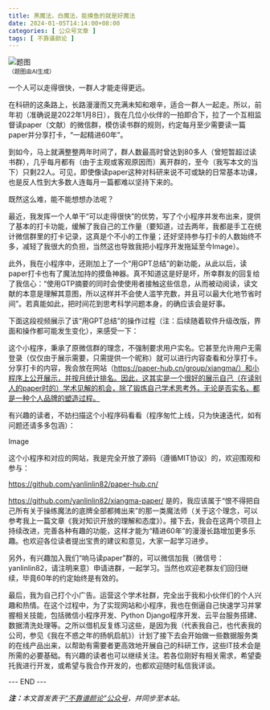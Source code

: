 ```yaml
---
title: 黑魔法，白魔法，能摸鱼的就是好魔法
date: 2024-01-05T14:14:00+08:00
categories: [ 公众号文章 ]
tags: [ 不靠谱颜论 ]
---
```


<div class="p-3 text-center">
  <img class="img-fluid" src="/images/2024/0105/01.png" alt="题图" style="max-width:640px">
  <div><small>（题图由AI生成）</small></div>
</div>

一个人可以走得很快，一群人才能走得更远。

在科研的这条路上，长路漫漫而又充满未知和艰辛，适合一群人一起走。所以，前年初（准确说是2022年1月8日），我在几位小伙伴的一拍即合下，拉了一个互相监督读paper（文献）的微信群，模仿读书群的规则，约定每月至少需要读一篇paper并分享打卡，“一起精进60年”。

到如今，马上就满整整两年时间了，群人数最高时曾达到80多人（曾短暂超过读书群），几乎每月都有（由于主观或客观原因而）离开群的，至今（我写本文的当下）只剩22人。可见，即使像读paper这种对科研来说不可或缺的日常基本功课，也是反人性到大多数人连每月一篇都难以坚持下来的。

既然这么难，能不能想想办法呢？

最近，我发挥一个人单干“可以走得很快”的优势，写了个小程序并发布出来，提供了基本的打卡功能，缓解了我自己的工作量（要知道，过去两年，我都是手工在统计微信群里的打卡记录，这真是个不小的工作量；还好坚持参与打卡的人数始终不多，减轻了我很大的负担，当然这也导致我把小程序开发拖延至今Image）。

此外，我在小程序中，还刚加上了一个“用GPT总结”的新功能，从此以后，读paper打卡也有了魔法加持的摸鱼神器。真不知道这是好是坏，所幸群友的回复给了我信心：“使用GTP摘要的同时会使使用者接触这些信息，从而被动阅读，读文献的本意是理解其意图，所以这样并不会使人滥竽充数，并且可以最大化地节省时间”。若真能如此，把时间花到思考科学问题本身，的确应该会是好事。

下面这段视频展示了该“用GPT总结”的操作过程（注：后续随着软件升级改版，界面和操作都可能发生变化），来感受一下：

这个小程序，秉承了原微信群的理念，不强制要求用户实名。它甚至允许用户无需登录（仅仅由于展示需要，只需提供一个昵称）就可以进行内容查看和分享打卡。分享打卡的内容，我会放在网站（https://paper-hub.cn/group/xiangma/）和小程序上公开展示，并按月统计排名。因此，这其实是一个很好的展示自己（在读别人的paper时的）学术见解的机会，除了锻炼自己学术思考外，无论是否实名，都是一种个人品牌的塑造过程。

有兴趣的读者，不妨扫描这个小程序码看看（程序匆忙上线，只为快速迭代，如有问题还请多多包涵）：

Image

这个小程序和对应的网站，我是完全开放了源码（遵循MIT协议）的，欢迎围观和参与：

https://github.com/yanlinlin82/paper-hub.cn/

https://github.com/yanlinlin82/xiangma-paper/
是的，我应该属于“恨不得把自己所有关于操练魔法的底牌全部都摊出来”的那一类魔法师（关于这个理念，可以参考我上一篇文章《我对知识开放的理解和态度》）。接下去，我会在这两个项目上持续改进，完善各种有趣的功能，这样才能为“精进60年”的漫漫长路增加更多乐趣。也欢迎各位读者提出宝贵的建议和意见，大家一起学习进步。

另外，有兴趣加入我们“响马读paper”群的，可以微信加我（微信号：yanlinlin82，请注明来意）申请进群，一起学习。当然也欢迎老群友们回归继续，毕竟60年的约定始终是有效的。

最后，我为自己打个小广告。运营这个学术社群，完全出于我和小伙伴们的个人兴趣和热情。在这个过程中，为了实现网站和小程序，我也在倒逼自己快速学习并掌握相关技能，包括微信小程序开发、Python Django程序开发、云平台服务搭建、数据清洗处理等。之所以借机反复练习这些，是因为我（代表我自己，也代表我的公司，参见《我在不惑之年的扬帆启航》）计划了接下去会开始做一些数据服务类的在线产品出来，以帮助有需要者更高效地开展自己的科研工作，这些IT技术会是所需的必要基础。有兴趣的读者也可以继续关注。若各位刚好有相关需求，希望委托我进行开发，或希望与我合作开发的，也都欢迎随时私信我详谈。

<div class="p-5 text-center">--- END ---</div>

<i><b>注：</b>本文首发表于[“不靠谱颜论”公众号](https://mp.weixin.qq.com/s/IlfY8hZa_3pqUia9-3Hxxw)，并同步至本站。</i>
